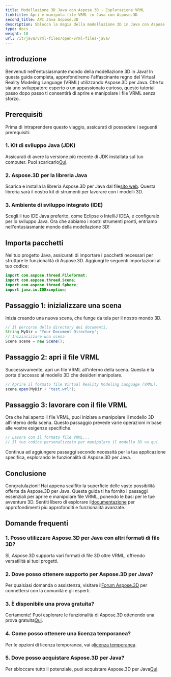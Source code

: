 ```yaml
---
title: Modellazione 3D Java con Aspose.3D - Esplorazione VRML
linktitle: Apri e manipola file VRML in Java con Aspose.3D
second_title: API Java Aspose.3D
description: Sblocca la magia della modellazione 3D in Java con Aspose.3D. Apri e manipola i file VRML senza problemi. Tuffati in un mondo di possibilità illimitate!
type: docs
weight: 10
url: /it/java/vrml-files/open-vrml-files-java/
---
```

## introduzione
Benvenuti nell'entusiasmante mondo della modellazione 3D in Java! In questa guida completa, approfondiremo l'affascinante regno del Virtual Reality Modeling Language (VRML) utilizzando Aspose.3D per Java. Che tu sia uno sviluppatore esperto o un appassionato curioso, questo tutorial passo dopo passo ti consentirà di aprire e manipolare i file VRML senza sforzo.
## Prerequisiti
Prima di intraprendere questo viaggio, assicurati di possedere i seguenti prerequisiti:
### 1. Kit di sviluppo Java (JDK)
 Assicurati di avere la versione più recente di JDK installata sul tuo computer. Puoi scaricarlo[Qui](https://www.oracle.com/java/technologies/javase-downloads.html).
### 2. Aspose.3D per la libreria Java
Scarica e installa la libreria Aspose.3D per Java dal file[sito web](https://releases.aspose.com/3d/java/). Questa libreria sarà il nostro kit di strumenti per lavorare con i modelli 3D.
### 3. Ambiente di sviluppo integrato (IDE)
Scegli il tuo IDE Java preferito, come Eclipse o IntelliJ IDEA, e configuralo per lo sviluppo Java.
Ora che abbiamo i nostri strumenti pronti, entriamo nell'entusiasmante mondo della modellazione 3D!
## Importa pacchetti
Nel tuo progetto Java, assicurati di importare i pacchetti necessari per sfruttare le funzionalità di Aspose.3D. Aggiungi le seguenti importazioni al tuo codice:
```java
import com.aspose.threed.FileFormat;
import com.aspose.threed.Scene;
import com.aspose.threed.Sphere;
import java.io.IOException;
```
## Passaggio 1: inizializzare una scena
Inizia creando una nuova scena, che funge da tela per il nostro mondo 3D.
```java
// Il percorso della directory dei documenti.
String MyDir = "Your Document Directory";
// Inizializzare una scena
Scene scene = new Scene();
```
## Passaggio 2: apri il file VRML
Successivamente, apri un file VRML all'interno della scena. Questa è la porta d'accesso al modello 3D che desideri manipolare.
```java
// Aprire il formato file Virtual Reality Modeling Language (VRML).
scene.open(MyDir + "test.wrl");
```
## Passaggio 3: lavorare con il file VRML
Ora che hai aperto il file VRML, puoi iniziare a manipolare il modello 3D all'interno della scena. Questo passaggio prevede varie operazioni in base alle vostre esigenze specifiche.
```java
// Lavora con il formato file VRML...
// Il tuo codice personalizzato per manipolare il modello 3D va qui
```
Continua ad aggiungere passaggi secondo necessità per la tua applicazione specifica, esplorando le funzionalità di Aspose.3D per Java.
## Conclusione
Congratulazioni! Hai appena scalfito la superficie delle vaste possibilità offerte da Aspose.3D per Java. Questa guida ti ha fornito i passaggi essenziali per aprire e manipolare file VRML, ponendo le basi per le tue avventure 3D.
 Sentiti libero di esplorare il[documentazione](https://reference.aspose.com/3d/java/) per approfondimenti più approfonditi e funzionalità avanzate.
## Domande frequenti
### 1. Posso utilizzare Aspose.3D per Java con altri formati di file 3D?
Sì, Aspose.3D supporta vari formati di file 3D oltre VRML, offrendo versatilità ai tuoi progetti.
### 2. Dove posso ottenere supporto per Aspose.3D per Java?
 Per qualsiasi domanda o assistenza, visitare il[Forum Aspose.3D](https://forum.aspose.com/c/3d/18) per connettersi con la comunità e gli esperti.
### 3. È disponibile una prova gratuita?
 Certamente! Puoi esplorare le funzionalità di Aspose.3D ottenendo una prova gratuita[Qui](https://releases.aspose.com/).
### 4. Come posso ottenere una licenza temporanea?
 Per le opzioni di licenza temporanea, vai a[licenza temporanea](https://purchase.aspose.com/temporary-license/).
### 5. Dove posso acquistare Aspose.3D per Java?
 Per sbloccare tutto il potenziale, puoi acquistare Aspose.3D per Java[Qui](https://purchase.aspose.com/buy).